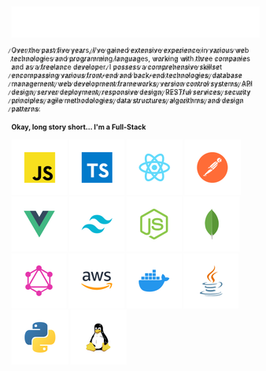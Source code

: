 <div align="center">
  <img src="shovan.svg" alt="Shovan Das" />
</div>

̷O̷v̷e̷r ̷t̷h̷e ̷p̷a̷s̷t ̷f̷i̷v̷e ̷y̷e̷a̷r̷s, ̷I̷'̷v̷e ̷g̷a̷i̷n̷e̷d ̷e̷x̷t̷e̷n̷s̷i̷v̷e ̷e̷x̷p̷e̷r̷i̷e̷n̷c̷e ̷i̷n ̷v̷a̷r̷i̷o̷u̷s ̷w̷e̷b t̷e̷c̷h̷n̷o̷l̷o̷g̷i̷es ̷a̷n̷d ̷p̷r̷o̷g̷r̷a̷m̷m̷i̷n̷g l̷a̷n̷g̷u̷a̷g̷es, w̷o̷r̷k̷i̷ng̷ w̷i̷t̷h t̷h̷r̷e̷e c̷o̷m̷p̷a̷n̷i̷e̷s a̷n̷d a̷s ̷a ̷f̷r̷e̷e̷l̷a̷n̷c̷e d̷e̷v̷e̷l̷o̷p̷er.
̷I p̷o̷s̷s̷e̷s̷s ̷a ̷c̷o̷m̷p̷r̷e̷h̷e̷n̷s̷i̷v̷e ̷s̷k̷i̷l̷l̷s̷e̷t ̷e̷n̷c̷o̷m̷p̷a̷s̷s̷i̷n̷g̷ ̷v̷a̷r̷i̷o̷u̷s̷ ̷f̷r̷o̷n̷t̷-̷e̷n̷d̷ ̷a̷n̷d̷ ̷b̷a̷c̷k̷-̷e̷n̷d̷ ̷t̷e̷c̷h̷n̷o̷l̷o̷g̷i̷e̷s̷,̷ ̷d̷a̷t̷a̷b̷a̷s̷e̷ ̷m̷a̷n̷a̷g̷e̷m̷e̷n̷t̷,̷ ̷w̷e̷b̷ ̷d̷e̷v̷e̷l̷o̷p̷m̷e̷n̷t̷ ̷f̷r̷a̷m̷e̷w̷o̷r̷k̷s̷,̷ ̷v̷e̷r̷s̷i̷o̷n̷ ̷c̷o̷n̷t̷r̷o̷l̷ ̷s̷y̷s̷t̷e̷m̷s̷,̷ ̷A̷P̷I̷ ̷d̷e̷s̷i̷g̷n̷,̷ ̷s̷e̷r̷v̷e̷r̷ ̷d̷e̷p̷l̷o̷y̷m̷e̷n̷t̷,̷ ̷r̷e̷s̷p̷o̷n̷s̷i̷v̷e̷ ̷d̷e̷s̷i̷g̷n̷,̷ ̷R̷E̷S̷T̷f̷u̷l̷ ̷s̷e̷r̷v̷i̷c̷e̷s̷,̷ ̷s̷e̷c̷u̷r̷i̷t̷y̷ ̷p̷r̷i̷n̷c̷i̷p̷l̷e̷s̷,̷ ̷a̷g̷i̷l̷e̷ ̷m̷e̷t̷h̷o̷d̷o̷l̷o̷g̷i̷e̷s̷,̷ ̷d̷a̷t̷a̷ ̷s̷t̷r̷u̷c̷t̷u̷r̷e̷s̷,̷ ̷a̷l̷g̷o̷r̷i̷t̷h̷m̷s̷,̷ ̷a̷n̷d̷ ̷d̷e̷s̷i̷g̷n̷ ̷p̷a̷t̷t̷e̷r̷n̷s̷.̷

#### Okay, long story short... I'm a Full-Stack
<p align="left">
  <img src="tech/js.svg" alt="javascript" />
  <img src="tech/ts.svg" alt="typescript" />
  <img src="tech/react.svg" alt="reactjs" />
  <img src="tech/postman.svg" alt="postman" />
  <img src="tech/vuejs.svg" alt="vuejs" />
  <img src="tech/tailwind.svg" alt="tailwind" />
  <img src="tech/nodejs.svg" alt="nodejs" />
  <img src="tech/mongodb.svg" alt="mongodb" />
  <img src="tech/graphql.svg" alt="graphql" />
  <img src="tech/aws.svg" alt="aws" />
  <img src="tech/docker.svg" alt="docker" />
  <img src="tech/java.svg" alt="java" />
  <img src="tech/python.svg" alt="python" />
  <img src="tech/linux.svg" alt="linux" />
</p>


































































































































































































































































































































































































































































































































































































































































































































































































































































































































































































































































































































































































































































































































































































































































































































































































































































































































































































































































































































































































































































































































































































































































































































































































































































































































































































































































































































































































































































































































































































































































































































































































































































































































































































































































































































































































































































































































































































































































































































































































































































































































































































































































































































































































































































































































































































































































































































































































































































































































































































































































































































































































































































































































































































































































































































































































































































































































































































































































































































































































































































































































































































































































































































































































































































































































































































































































































































































































































































































































































































































































































































































































































































































































































































































































































































































































































































































































































































































































































































































































































































































































































































































































































































































































































































































































































































































































































































































































































































































































































































































































































































































































































































































































































































































































































































































































































































































































































































































































































































































































































































































































































































































































































































































































































































































































































































































































































































































































































































































































































































































































































































































































































































































































































































































































































































































































































































































































































































































































































































































































































































































































































































































































































































































































































































































































































































































































































































































































































































































































































































































































































































































































































































































































































































































































































































































































































































































































































































































































































































































































































































































































































































































































































































































































































































































































































































































































































































































































































































































































































































































































































































































































































































































































































































































































































































































































































































































































































































































































































































































































































































































































































































































































































































































































































































































































































































































































































































































































































































































































































































































































































































































































































































































































































































































































































































































































































































































































































































































































































































































































































































































































































































































































































































































































































































































































































































































































































































































































































































































































































































































































































































































































































































































































































































































































































































































































































































































































































































































































































































































































































































































































































































































































































































































































































































































































































































































































































































































































































































































































































































































































































































































































































































































































































































































































































































































































































































































































































































































































































































































































































































































































































































































































































































































































































































































































































































































































































































































































































































































































































































































































































































































































































































































































































































































































































































































































































































































































































































































































































































































































































































































































































































































































































































































































































































































































































































































































































































































































































































































































































































































































































































































































































































































































































































































































































































































































































































































































































































































































































































































































































































































































































































































































































































































































































































































































































































































































































































































































































































































































































































































































































































































































































































































































































































































































































































































































































































































































































































































































































































































































































































































































































































































































































































































































































































































































































































































































































































































































































































































































































































































































































































































































































































































































































































































































































































































































































































































































































































































































































































































<!-- Author: Shovan Kumar Das - github.com/shovoncse -->
